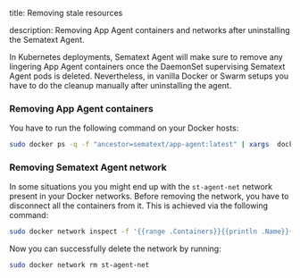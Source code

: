 title: Removing stale resources

description:  Removing App Agent containers and networks after uninstalling the Sematext Agent.

In Kubernetes deployments, Sematext Agent will make sure to remove any lingering App Agent containers once the DaemonSet supervising Sematext Agent pods is deleted. Nevertheless, in vanilla Docker or Swarm setups you have to do the cleanup manually after uninstalling the agent.

### Removing App Agent containers

You have to run the following command on your Docker hosts:

```bash
sudo docker ps -q -f "ancestor=sematext/app-agent:latest" | xargs  docker rm -f
```



### Removing Sematext Agent network

In some situations you you might end up with the `st-agent-net`  network present in your Docker networks. Before removing the network, you have to disconnect all the containers from it. This is achieved via the following command:

```bash
sudo docker network inspect -f '{{range .Containers}}{{println .Name}}{{end}}' st-agent-net | xargs -I {} docker network disconnect st-agent-net {}
```

Now you can successfully delete the network by running:

```bash
sudo docker network rm st-agent-net
```



